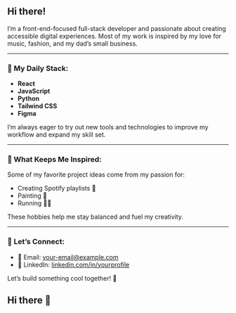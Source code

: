 ## Hi there!

I’m a front-end-focused full-stack developer and passionate about creating accessible digital experiences. Most of my work is inspired by my love for music, fashion, and my dad’s small business.

---

### 🔧 My Daily Stack:
- **React**
- **JavaScript**
- **Python**
- **Tailwind CSS**
- **Figma**

I’m always eager to try out new tools and technologies to improve my workflow and expand my skill set.

---

### 🌈 What Keeps Me Inspired:
Some of my favorite project ideas come from my passion for:
- Creating Spotify playlists 🎵
- Painting 🎨
- Running 🏃‍♀️

These hobbies help me stay balanced and fuel my creativity.

---

### 📢 Let’s Connect:
- 📧 Email: [your-email@example.com](mailto:your-email@example.com)
- 💼 LinkedIn: [linkedin.com/in/yourprofile](https://linkedin.com/in/yourprofile)

Let’s build something cool together! 🚀

## Hi there 👋

<!--
**rprome/rprome** is a ✨ _special_ ✨ repository because its `README.md` (this file) appears on your GitHub profile.

Here are some ideas to get you started:

- 🔭 I’m currently working on ...
- 🌱 I’m currently learning ...
- 👯 I’m looking to collaborate on ...
- 🤔 I’m looking for help with ...
- 💬 Ask me about ...
- 📫 How to reach me: ...
- 😄 Pronouns: ...
- ⚡ Fun fact: ...
-->

